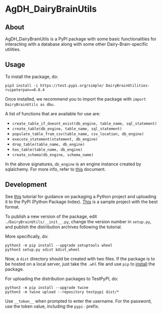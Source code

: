 # AgDH_DairyBrainUtils

## About
AgDH_DairyBrainUtils is a PyPI package with some basic functionalities for interacting with a database along with some other Dairy-Brain-specific utilities.

## Usage
To install the package, do:

`pip3 install -i https://test.pypi.org/simple/ DairyBrainUtilities-ruipeterpan==0.0.4`

Once installed, we recommend you to import the package with `import DairyBrainUtils as dbu`.

A list of functions that are available for use are:

* `create_table_if_doesnt_exist(db_engine, table_name, sql_statement)`
* `create_table(db_engine, table_name, sql_statement)`
* `populate_table_from_csv(table_name, csv_location, db_engine)`
* `execute_statement(statement, db_engine)`
* `drop_table(table_name, db_engine)`
* `has_table(table_name, db_engine)`
* `create_schema(db_engine, schema_name)`

In the above signatures, `db_engine` is an engine instance created by sqlalchemy. For more info, refer to [this](https://kite.com/python/docs/sqlalchemy.create_engine) document.

## Development
See [this](https://packaging.python.org/tutorials/packaging-projects/) tutorial for guidance on packaging a Python project and uploading it to the PyPI (Python Package Index).
[This](https://github.com/pypa/sampleproject) is a sample project with the best format.


To publish a new version of the package, edit `./DairyBrainUtils/__init__.py`, change the version number in `setup.py`, and publish the distribution archives following the tutorial.

More specifically, do:

```
python3 -m pip install --upgrade setuptools wheel
python3 setup.py sdist bdist_wheel
```
Now, a `dist` directory should be created with two files. If the package is to be hosted on a local server, just take the `.whl` file and use `pip` to [install](https://stackoverflow.com/questions/27885397/how-do-i-install-a-python-package-with-a-whl-file) the package. 

For uploading the distribution packages to TestPyPI, do:
```
python3 -m pip install --upgrade twine
python3 -m twine upload --repository testpypi dist/*
```

Use `__token__` when prompted to enter the username. For the password, use the token value, including the `pypi-` prefix.




